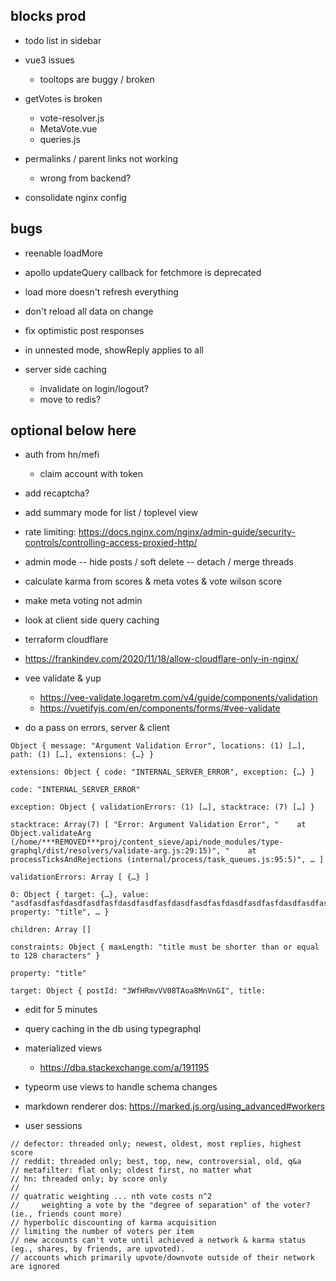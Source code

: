 ## blocks prod

- todo list in sidebar

- vue3 issues
  - tooltops are buggy / broken

- getVotes is broken
  - vote-resolver.js
  - MetaVote.vue
  - queries.js

- permalinks / parent links not working
  - wrong from backend?

- consolidate nginx config

## bugs

- reenable loadMore
- apollo updateQuery callback for fetchmore is deprecated
- load more doesn't refresh everything
- don't reload all data on change
- fix optimistic post responses

- in unnested mode, showReply applies to all

- server side caching
  - invalidate on login/logout?
  - move to redis?

## optional below here

- auth from hn/mefi
  - claim account with token

- add recaptcha?

- add summary mode for list / toplevel view

- rate limiting: https://docs.nginx.com/nginx/admin-guide/security-controls/controlling-access-proxied-http/

- admin mode
-- hide posts / soft delete
-- detach / merge threads

- calculate karma from scores & meta votes & vote wilson score
- make meta voting not admin

- look at client side query caching

- terraform cloudflare
- https://frankindev.com/2020/11/18/allow-cloudflare-only-in-nginx/

- vee validate & yup
  - https://vee-validate.logaretm.com/v4/guide/components/validation
  - https://vuetifyjs.com/en/components/forms/#vee-validate
- do a pass on errors, server & client
```
Object { message: "Argument Validation Error", locations: (1) […], path: (1) […], extensions: {…} }
​
extensions: Object { code: "INTERNAL_SERVER_ERROR", exception: {…} }
​​
code: "INTERNAL_SERVER_ERROR"
​​
exception: Object { validationErrors: (1) […], stacktrace: (7) […] }
​​​
stacktrace: Array(7) [ "Error: Argument Validation Error", "    at Object.validateArg (/home/***REMOVED***proj/content_sieve/api/node_modules/type-graphql/dist/resolvers/validate-arg.js:29:15)", "    at processTicksAndRejections (internal/process/task_queues.js:95:5)", … ]
​​​
validationErrors: Array [ {…} ]
​​​​
0: Object { target: {…}, value: "asdfasdfasfdasdfasdfasfdasdfasdfasfdasdfasdfasfdasdfasdfasfdasdfasdfasfdasdfasdfasfdasdfasdfasfdasdfasdfasfdasdfasdfasfdasdfasdfasfdasdfasdfasfd", property: "title", … }
​​​​​
children: Array []
​​​​​
constraints: Object { maxLength: "title must be shorter than or equal to 128 characters" }
​​​​​
property: "title"
​​​​​
target: Object { postId: "3WfHRmvVV08TAoa8MnVnGI", title:
```

- edit for 5 minutes

- query caching in the db using typegraphql
- materialized views
  - https://dba.stackexchange.com/a/191195

- typeorm use views to handle schema changes
- markdown renderer dos: https://marked.js.org/using_advanced#workers
- user sessions

```
// defector: threaded only; newest, oldest, most replies, highest score
// reddit: threaded only; best, top, new, controversial, old, q&a
// metafilter: flat only; oldest first, no matter what
// hn: threaded only; by score only
//
// quatratic weighting ... nth vote costs n^2
//     weighting a vote by the "degree of separation" of the voter? (ie., friends count more)
// hyperbolic discounting of karma acquisition
// limiting the number of voters per item
// new accounts can't vote until achieved a network & karma status (eg., shares, by friends, are upvoted).
// accounts which primarily upvote/downvote outside of their network are ignored
```
